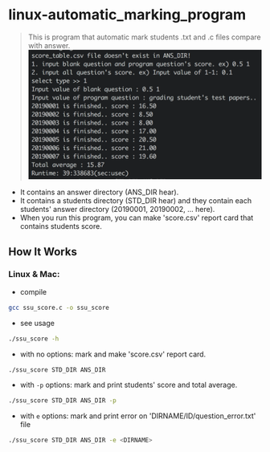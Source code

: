 # linux-automatic_marking_program
> This is program that automatic mark students .txt and .c files compare with answer.
![automark](./screenshot/automark.png)
  - It contains an answer directory (ANS_DIR hear).
  - It contains a students directory (STD_DIR hear) and they contain each students' answer directory (20190001, 20190002, ... here).
  - When you run this program, you can make 'score.csv' report card that contains students score.


## How It Works

### Linux & Mac:

 - compile
```sh
gcc ssu_score.c -o ssu_score
```

 - see usage
 ```sh
 ./ssu_score -h
```

 - with no options: mark and make 'score.csv' report card.
```sh
./ssu_score STD_DIR ANS_DIR
```

 - with `-p` options: mark and print students' score and total average.
```sh
./ssu_score STD_DIR ANS_DIR -p
```

 - with `e` options: mark and print error on 'DIRNAME/ID/question_error.txt' file
```sh
./ssu_score STD_DIR ANS_DIR -e <DIRNAME>
```

